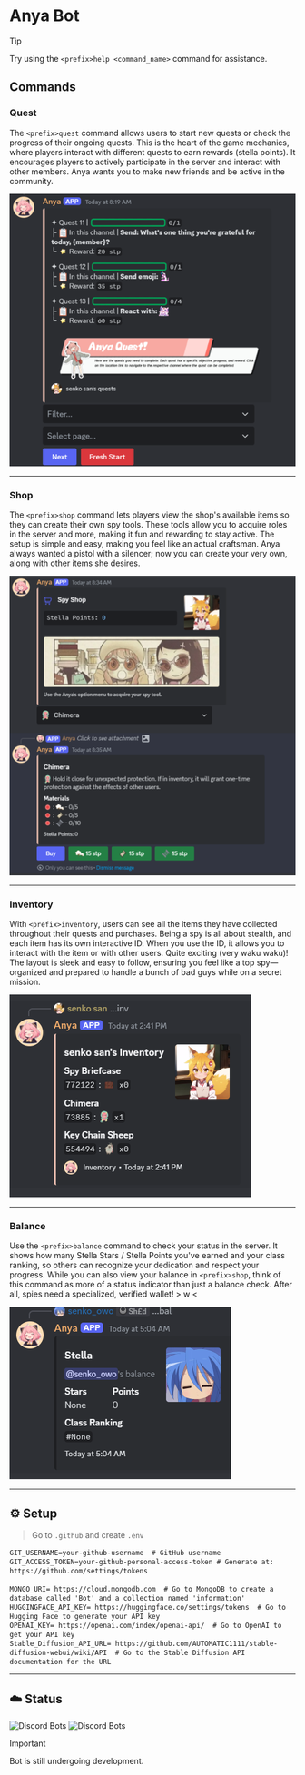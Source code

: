 # Anya Bot

> [!TIP]  
> Try using the `<prefix>help <command_name>` command for assistance.

## Commands

### Quest
The `<prefix>quest` command allows users to start new quests or check the progress of their ongoing quests. This is the heart of the game mechanics, where players interact with different quests to earn rewards (stella points). It encourages players to actively participate in the server and interact with other members. Anya wants you to make new friends and be active in the community.

![Quest Image](.github/repo/images/quest.webp)

---

### Shop
The `<prefix>shop` command lets players view the shop's available items so they can create their own spy tools. These tools allow you to acquire roles in the server and more, making it fun and rewarding to stay active. The setup is simple and easy, making you feel like an actual craftsman. Anya always wanted a pistol with a silencer; now you can create your very own, along with other items she desires.

![Shop Image](.github/repo/images/shop.webp)

---

### Inventory
With `<prefix>inventory`, users can see all the items they have collected throughout their quests and purchases. Being a spy is all about stealth, and each item has its own interactive ID. When you use the ID, it allows you to interact with the item or with other users. Quite exciting (very waku waku)! The layout is sleek and easy to follow, ensuring you feel like a top spy—organized and prepared to handle a bunch of bad guys while on a secret mission.

![Inventory Image](.github/repo/images/inventory.webp)

---

### Balance
Use the `<prefix>balance` command to check your status in the server. It shows how many Stella Stars / Stella Points you've earned and your class ranking, so others can recognize your dedication and respect your progress. While you can also view your balance in `<prefix>shop`, think of this command as more of a status indicator than just a balance check. After all, spies need a specialized, verified wallet! > w <

![Balance Image](.github/repo/images/balance.webp)

---

## ⚙️ Setup

> Go to `.github` and create `.env`

```env
GIT_USERNAME=your-github-username  # GitHub username 
GIT_ACCESS_TOKEN=your-github-personal-access-token # Generate at: https://github.com/settings/tokens

MONGO_URI= https://cloud.mongodb.com  # Go to MongoDB to create a database called 'Bot' and a collection named 'information'
HUGGINGFACE_API_KEY= https://huggingface.co/settings/tokens  # Go to Hugging Face to generate your API key
OPENAI_KEY= https://openai.com/index/openai-api/  # Go to OpenAI to get your API key
Stable_Diffusion_API_URL= https://github.com/AUTOMATIC1111/stable-diffusion-webui/wiki/API  # Go to the Stable Diffusion API documentation for the URL
```

---

## ☁️ Status

![Discord Bots](https://top.gg/api/widget/owner/1234247716243112100.svg)
![Discord Bots](https://discordbots.org/api/widget/status/1234247716243112100.svg?noavatar=true)

> [!IMPORTANT]  
> Bot is still undergoing development.
